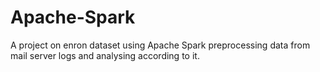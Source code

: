 # Apache-Spark
A project on enron dataset using Apache Spark preprocessing data from mail server logs and analysing according to it. 
